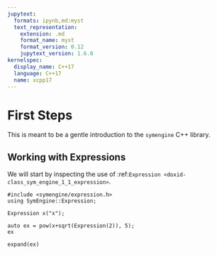 ```yaml
---
jupytext:
  formats: ipynb,md:myst
  text_representation:
    extension: .md
    format_name: myst
    format_version: 0.12
    jupytext_version: 1.6.0
kernelspec:
  display_name: C++17
  language: C++17
  name: xcpp17
---
```


# First Steps
This is meant to be a gentle introduction to the `symengine` C++ library.
## Working with Expressions
We will start by inspecting the use of :ref:`Expression <doxid-class_sym_engine_1_1_expression>`.

```{code-cell}
#include <symengine/expression.h>
using SymEngine::Expression;
```

```{code-cell}
Expression x("x");
```

```{code-cell}
auto ex = pow(x+sqrt(Expression(2)), 5);
ex
```

```{code-cell}
expand(ex)
```
